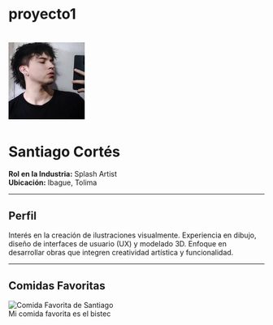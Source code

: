 # proyecto1
# ![Santiago Cortés](https://github.com/santiago111121/proyecto1/blob/main/fto.jpg) 

# Santiago Cortés

**Rol en la Industria:** Splash Artist  
**Ubicación:** Ibague, Tolima

---

## Perfil

Interés en la creación de ilustraciones visualmente. Experiencia en dibujo, diseño de interfaces de usuario (UX) y modelado 3D. Enfoque en desarrollar obras que integren creatividad artística y funcionalidad.

---
## Comidas Favoritas

![Comida Favorita de Santiago](C:\Users\Usuario\Source\Repos\santiago111121\proyecto1\archivo\carne.jpg)  
 Mi comida favorita es el bistec